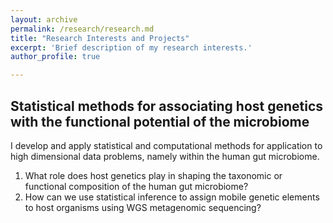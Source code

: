 ```yaml
---
layout: archive
permalink: /research/research.md
title: "Research Interests and Projects"
excerpt: 'Brief description of my research interests.'
author_profile: true

---
```


Statistical methods for associating host genetics with the functional potential of the microbiome
-------------------------------------------------------------------------------------------------
I develop and apply statistical and computational methods for application to high dimensional data problems, namely within the human gut microbiome. 

1) What role does host genetics play in shaping the taxonomic or functional composition of the human gut microbiome?
2) How can we use statistical inference to assign mobile genetic elements to host organisms using WGS metagenomic sequencing?
